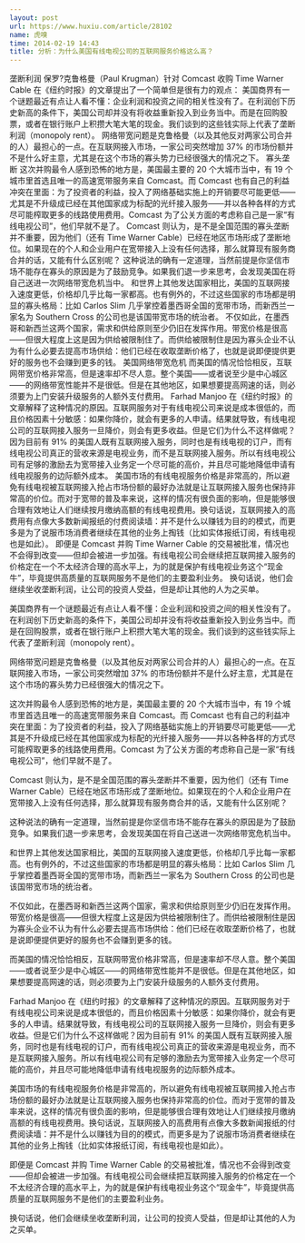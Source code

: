 ```yaml
---
layout: post
url: https://www.huxiu.com/article/28102
name: 虎嗅
time: 2014-02-19 14:43
title: 分析：为什么美国有线电视公司的互联网服务价格这么高？
---
```

垄断利润 保罗?克鲁格曼（Paul Krugman）针对 Comcast 收购 Time Warner Cable 在《纽约时报》的文章提出了一个简单但是很有力的观点： 美国商界有一个谜题最近有点让人看不懂：企业利润和投资之间的相关性没有了。在利润创下历史新高的条件下，美国公司却并没有将收益重新投入到业务当中。而是在回购股票，或者在银行账户上积攒大笔大笔的现金。我们谈到的这些钱实际上代表了垄断利润（monopoly rent）。 网络带宽问题是克鲁格曼（以及其他反对两家公司合并的人）最担心的一点。在互联网接入市场，一家公司突然增加 37% 的市场份额并不是什么好主意，尤其是在这个市场的寡头势力已经很强大的情况之下。 寡头垄断 这次并购最令人感到恐怖的地方是，美国最主要的 20 个大城市当中，有 19 个城市里首选且唯一的高速宽带服务来自 Comcast。而 Comcast 也有自己的利益冲突在里面：为了投资者的利益，投入了网络基础实施上的开销要尽可能更低——尤其是不升级成已经在其他国家成为标配的光纤接入服务——并以各种各样的方式尽可能榨取更多的线路使用费用。Comcast 为了公关方面的考虑称自己是一家“有线电视公司”，他们早就不是了。 Comcast 则认为，是不是全国范围的寡头垄断并不重要，因为他们（还有 Time Warner Cable）已经在地区市场形成了垄断地位。如果现在的个人和企业用户在宽带接入上没有任何选择，那么就算现有服务商合并的话，又能有什么区别呢？ 这种说法的确有一定道理，当然前提是你坚信市场不能存在寡头的原因是为了鼓励竞争。如果我们退一步来思考，会发现美国在将自己送进一次网络带宽危机当中。 和世界上其他发达国家相比，美国的互联网接入速度更低，价格却几乎比每一家都高。也有例外的，不过这些国家的市场都是明显的寡头格局：比如 Carlos Slim 几乎掌控着墨西哥全国的宽带市场，而新西兰一家名为 Southern Cross 的公司也是该国带宽市场的统治者。 不仅如此，在墨西哥和新西兰这两个国家，需求和供给原则至少仍旧在发挥作用。带宽价格是很高——但很大程度上这是因为供给被限制住了。而供给被限制住是因为寡头企业不认为有什么必要去提高市场供给：他们已经在收取垄断价格了，也就是说即便提供更好的服务也不会赚到更多的钱。 美国网络带宽危机 而美国的情况恰恰相反，互联网带宽价格非常高，但是速率却不尽人意。整个美国——或者说至少是中心城区——的网络带宽性能并不是很低。但是在其他地区，如果想要提高网速的话，则必须要为上门安装升级服务的人额外支付费用。 Farhad Manjoo 在《纽约时报》的文章解释了这种情况的原因。互联网服务对于有线电视公司来说是成本很低的，而且价格因素十分敏感：如果你降价，就会有更多的人申请。结果就导致，有线电视公司的互联网接入服务一旦降价，则会有更多收益。但是它们为什么不这样做呢？因为目前有 91% 的美国人既有互联网接入服务，同时也是有线电视的订户，而有线电视公司真正的营收来源是电视业务，而不是互联网接入服务。所以有线电视公司有足够的激励去为宽带接入业务定一个尽可能的高价，并且尽可能地降低申请有线电视服务的边际额外成本。 美国市场的有线电视服务价格是非常高的，所以避免有线电视被互联网接入抢占市场份额的最好办法就是让互联网接入服务也保持非常高的价位。而对于宽带的普及率来说，这样的情况有很负面的影响，但是能够很合理有效地让人们继续按月缴纳高额的有线电视费用。换句话说，互联网接入的高费用有点像大多数新闻报纸的付费阅读墙：并不是什么以赚钱为目的的模式，而更多是为了说服市场消费者继续在其他的业务上掏钱（比如实体报纸订阅，有线电视也是如此）。 即便是 Comcast 并购 Time Warner Cable 的交易被批准，情况也不会得到改变——但却会被进一步加强。有线电视公司会继续把互联网接入服务的价格定在一个不太经济合理的高水平上，为的就是保护有线电视业务这个“现金牛”，毕竟提供高质量的互联网服务不是他们的主要盈利业务。 换句话说，他们会继续坐收垄断利润，让公司的投资人受益，但是却让其他的人为之买单。

美国商界有一个谜题最近有点让人看不懂：企业利润和投资之间的相关性没有了。在利润创下历史新高的条件下，美国公司却并没有将收益重新投入到业务当中。而是在回购股票，或者在银行账户上积攒大笔大笔的现金。我们谈到的这些钱实际上代表了垄断利润（monopoly rent）。

网络带宽问题是克鲁格曼（以及其他反对两家公司合并的人）最担心的一点。在互联网接入市场，一家公司突然增加 37% 的市场份额并不是什么好主意，尤其是在这个市场的寡头势力已经很强大的情况之下。

这次并购最令人感到恐怖的地方是，美国最主要的 20 个大城市当中，有 19 个城市里首选且唯一的高速宽带服务来自 Comcast。而 Comcast 也有自己的利益冲突在里面：为了投资者的利益，投入了网络基础实施上的开销要尽可能更低——尤其是不升级成已经在其他国家成为标配的光纤接入服务——并以各种各样的方式尽可能榨取更多的线路使用费用。Comcast 为了公关方面的考虑称自己是一家“有线电视公司”，他们早就不是了。

Comcast 则认为，是不是全国范围的寡头垄断并不重要，因为他们（还有 Time Warner Cable）已经在地区市场形成了垄断地位。如果现在的个人和企业用户在宽带接入上没有任何选择，那么就算现有服务商合并的话，又能有什么区别呢？

这种说法的确有一定道理，当然前提是你坚信市场不能存在寡头的原因是为了鼓励竞争。如果我们退一步来思考，会发现美国在将自己送进一次网络带宽危机当中。

和世界上其他发达国家相比，美国的互联网接入速度更低，价格却几乎比每一家都高。也有例外的，不过这些国家的市场都是明显的寡头格局：比如 Carlos Slim 几乎掌控着墨西哥全国的宽带市场，而新西兰一家名为 Southern Cross 的公司也是该国带宽市场的统治者。

不仅如此，在墨西哥和新西兰这两个国家，需求和供给原则至少仍旧在发挥作用。带宽价格是很高——但很大程度上这是因为供给被限制住了。而供给被限制住是因为寡头企业不认为有什么必要去提高市场供给：他们已经在收取垄断价格了，也就是说即便提供更好的服务也不会赚到更多的钱。

而美国的情况恰恰相反，互联网带宽价格非常高，但是速率却不尽人意。整个美国——或者说至少是中心城区——的网络带宽性能并不是很低。但是在其他地区，如果想要提高网速的话，则必须要为上门安装升级服务的人额外支付费用。

Farhad Manjoo 在《纽约时报》的文章解释了这种情况的原因。互联网服务对于有线电视公司来说是成本很低的，而且价格因素十分敏感：如果你降价，就会有更多的人申请。结果就导致，有线电视公司的互联网接入服务一旦降价，则会有更多收益。但是它们为什么不这样做呢？因为目前有 91% 的美国人既有互联网接入服务，同时也是有线电视的订户，而有线电视公司真正的营收来源是电视业务，而不是互联网接入服务。所以有线电视公司有足够的激励去为宽带接入业务定一个尽可能的高价，并且尽可能地降低申请有线电视服务的边际额外成本。

美国市场的有线电视服务价格是非常高的，所以避免有线电视被互联网接入抢占市场份额的最好办法就是让互联网接入服务也保持非常高的价位。而对于宽带的普及率来说，这样的情况有很负面的影响，但是能够很合理有效地让人们继续按月缴纳高额的有线电视费用。换句话说，互联网接入的高费用有点像大多数新闻报纸的付费阅读墙：并不是什么以赚钱为目的的模式，而更多是为了说服市场消费者继续在其他的业务上掏钱（比如实体报纸订阅，有线电视也是如此）。

即便是 Comcast 并购 Time Warner Cable 的交易被批准，情况也不会得到改变——但却会被进一步加强。有线电视公司会继续把互联网接入服务的价格定在一个不太经济合理的高水平上，为的就是保护有线电视业务这个“现金牛”，毕竟提供高质量的互联网服务不是他们的主要盈利业务。

换句话说，他们会继续坐收垄断利润，让公司的投资人受益，但是却让其他的人为之买单。

